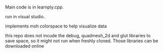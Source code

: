 Main code is in learnply.cpp.

run in visual studio.

implements msh colorspace to help visualize data

this repo does not incude the debug, quadmesh_2d and glut libraries to save space, so it might not run when freshly cloned. Those libraries can be downloaded online
